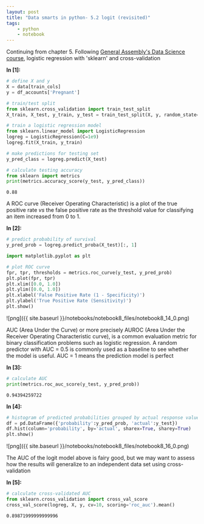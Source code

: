 ```yaml
---
layout: post
title: "Data smarts in python- 5.2 logit (revisited)"
tags:
    - python
    - notebook
---
```


Continuing from chapter 5. Following [General Assembly's Data Science course](https://generalassemb.ly/education/data-science/washington-dc/), logistic regression with 'sklearn' and cross-validation

**In [1]:**

```python
# define X and y
X = data[train_cols]
y = df_accounts['Pregnant']

# train/test split
from sklearn.cross_validation import train_test_split
X_train, X_test, y_train, y_test = train_test_split(X, y, random_state=1)

# train a logistic regression model
from sklearn.linear_model import LogisticRegression
logreg = LogisticRegression(C=1e9)
logreg.fit(X_train, y_train)

# make predictions for testing set
y_pred_class = logreg.predict(X_test)

# calculate testing accuracy
from sklearn import metrics
print(metrics.accuracy_score(y_test, y_pred_class))
```

    0.88

A ROC curve (Receiver Operating Characteristic) is a plot of the true positive rate *vs* the false positive rate as the threshold value for classifying an item increased from 0 to 1.

**In [2]:**

```python
# predict probability of survival
y_pred_prob = logreg.predict_proba(X_test)[:, 1]

import matplotlib.pyplot as plt

# plot ROC curve
fpr, tpr, thresholds = metrics.roc_curve(y_test, y_pred_prob)
plt.plot(fpr, tpr)
plt.xlim([0.0, 1.0])
plt.ylim([0.0, 1.0])
plt.xlabel('False Positive Rate (1 - Specificity)')
plt.ylabel('True Positive Rate (Sensitivity)')
plt.show()
```


![png]({{ site.baseurl }}/notebooks/notebook8_files/notebook8_14_0.png)


AUC (Area Under the Curve) or more precisely AUROC (Area Under the Receiver Operating Characteristic curve), is a common evaluation metric for binary classification problems such as logistic regression. A random predictor with AUC = 0.5 is commonly used as a baseline to see whether the model is useful. AUC = 1 means the prediction model is perfect

**In [3]:**

```python
# calculate AUC
print(metrics.roc_auc_score(y_test, y_pred_prob))
```

    0.94394259722
    

**In [4]:**

```python
# histogram of predicted probabilities grouped by actual response value
df = pd.DataFrame({'probability':y_pred_prob, 'actual':y_test})
df.hist(column='probability', by='actual', sharex=True, sharey=True)
plt.show()
```


![png]({{ site.baseurl }}/notebooks/notebook8_files/notebook8_16_0.png)


The AUC of the logit model above is fairy good, but we may want to assess how the results will generalize to an independent data set using cross-validation

**In [5]:**

```python
# calculate cross-validated AUC
from sklearn.cross_validation import cross_val_score
cross_val_score(logreg, X, y, cv=10, scoring='roc_auc').mean()
```




    0.89871999999999996



